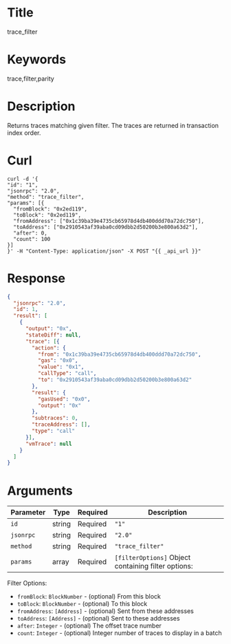 # Title

trace_filter

# Keywords

trace,filter,parity

# Description

Returns traces matching given filter. The traces are returned in transaction index order.

# Curl

```shell
curl -d '{
"id": "1",
"jsonrpc": "2.0",
"method": "trace_filter",
"params": [{
  "fromBlock": "0x2ed119",
  "toBlock": "0x2ed119",
  "fromAddress": ["0x1c39ba39e4735cb65978d4db400ddd70a72dc750"],
  "toAddress": ["0x2910543af39aba0cd09dbb2d50200b3e800a63d2"],
  "after": 0,
  "count": 100
}]
}' -H "Content-Type: application/json" -X POST "{{ _api_url }}"
```

# Response

```json
{
  "jsonrpc": "2.0",
  "id": 1,
  "result": [
    {
      "output": "0x",
      "stateDiff": null,
      "trace": [{
        "action": {
          "from": "0x1c39ba39e4735cb65978d4db400ddd70a72dc750",
          "gas": "0x0",
          "value": "0x1",
          "callType": "call",
          "to": "0x2910543af39aba0cd09dbb2d50200b3e800a63d2"
        },
        "result": {
          "gasUsed": "0x0",
          "output": "0x"
        },
        "subtraces": 0,
        "traceAddress": [],
        "type": "call"
      }],
      "vmTrace": null
    }
  ]
}
```

# Arguments

| Parameter | Type   | Required | Description                                          |
|-----------|--------|----------|------------------------------------------------------|
| `id`      | string | Required | `"1"`                                               |
| `jsonrpc` | string | Required | `"2.0"`                                            |
| `method`  | string | Required | `"trace_filter"`                                   |
| `params`  | array  | Required | `[filterOptions]` Object containing filter options: |

Filter Options:

- `fromBlock`: `BlockNumber` - (optional) From this block
- `toBlock`: `BlockNumber` - (optional) To this block
- `fromAddress`: `[Address]` - (optional) Sent from these addresses
- `toAddress`: `[Address]` - (optional) Sent to these addresses
- `after`: `Integer` - (optional) The offset trace number
- `count`: `Integer` - (optional) Integer number of traces to display in a batch

